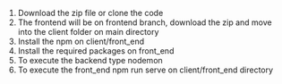 1. Download the zip file or clone the code
2. The frontend will be on frontend branch, download the zip and move into the client folder on main directory
3. Install the npm on client/front_end 
4. Install the required packages on front_end
5. To execute the backend type nodemon
6. To execute the front_end npm run serve on client/front_end directory
